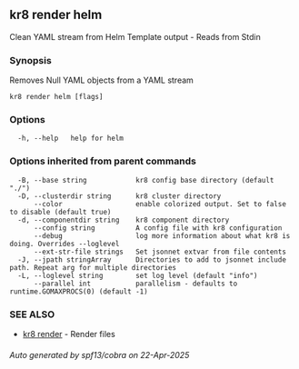 ## kr8 render helm

Clean YAML stream from Helm Template output - Reads from Stdin

### Synopsis

Removes Null YAML objects from a YAML stream

```
kr8 render helm [flags]
```

### Options

```
  -h, --help   help for helm
```

### Options inherited from parent commands

```
  -B, --base string            kr8 config base directory (default "./")
  -D, --clusterdir string      kr8 cluster directory
      --color                  enable colorized output. Set to false to disable (default true)
  -d, --componentdir string    kr8 component directory
      --config string          A config file with kr8 configuration
      --debug                  log more information about what kr8 is doing. Overrides --loglevel
      --ext-str-file strings   Set jsonnet extvar from file contents
  -J, --jpath stringArray      Directories to add to jsonnet include path. Repeat arg for multiple directories
  -L, --loglevel string        set log level (default "info")
      --parallel int           parallelism - defaults to runtime.GOMAXPROCS(0) (default -1)
```

### SEE ALSO

* [kr8 render](kr8_render.md)	 - Render files

###### Auto generated by spf13/cobra on 22-Apr-2025

